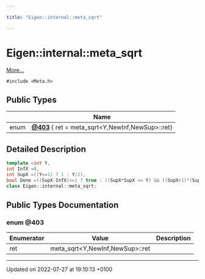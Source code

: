 ```yaml
---

title: "Eigen::internal::meta_sqrt"

---
```


# Eigen::internal::meta_sqrt



 [More...](#detailed-description)


`#include <Meta.h>`

## Public Types

|                | Name           |
| -------------- | -------------- |
| enum| **[@403](http://example.org/classes/classeigen_1_1internal_1_1meta__sqrt/#enum-@403)** { ret = meta_sqrt<Y,NewInf,NewSup>::ret} |

## Detailed Description

```cpp
template <int Y,
int InfX =0,
int SupX =((Y==1) ? 1 : Y/2),
bool Done =((SupX-InfX)<=1 ? true : ((SupX*SupX <= Y) && ((SupX+1)*(SupX+1) > Y)))>
class Eigen::internal::meta_sqrt;
```

## Public Types Documentation

### enum @403

| Enumerator | Value | Description |
| ---------- | ----- | ----------- |
| ret | meta_sqrt<Y,NewInf,NewSup>::ret|   |




-------------------------------

Updated on 2022-07-27 at 19:10:13 +0100